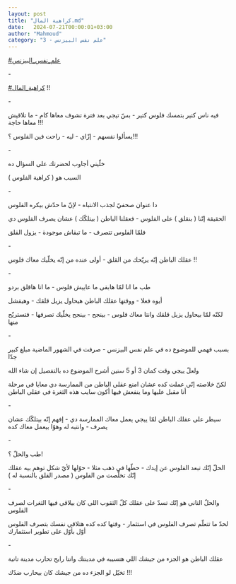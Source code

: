 ```yaml
---
layout: post
title: "كراهية المال.md"
date:   2024-07-21T00:00:01+03:00
author: "Mahmoud"
category: "3 - علم نفس البيزنس"
---
```

[<u>\#علم_نفس_البيزنس</u>](https://www.facebook.com/hashtag/%D8%B9%D9%84%D9%85_%D9%86%D9%81%D8%B3_%D8%A7%D9%84%D8%A8%D9%8A%D8%B2%D9%86%D8%B3?__eep__=6&__cft__%5b0%5d=AZWX4ITQCdMUE95vaUONkru4qwwP5gRb5S06ltSCM4OV-10L0Kic6Edv0KSRuZiCSUql2hUxyUeppCZ3rQbu7_qcHSQGXMr-hRvJCYdB9AiPitepXUk2hopwFB_XQlHahHOIsCttJgCMGEANz6FqqZYI99ptPsVBTHwaR3JiZyKJsQ&__tn__=*NK-R)

\-

[<u>\#كراهية_المال</u>](https://www.facebook.com/hashtag/%D9%83%D8%B1%D8%A7%D9%87%D9%8A%D8%A9_%D8%A7%D9%84%D9%85%D8%A7%D9%84?__eep__=6&__cft__%5b0%5d=AZWX4ITQCdMUE95vaUONkru4qwwP5gRb5S06ltSCM4OV-10L0Kic6Edv0KSRuZiCSUql2hUxyUeppCZ3rQbu7_qcHSQGXMr-hRvJCYdB9AiPitepXUk2hopwFB_XQlHahHOIsCttJgCMGEANz6FqqZYI99ptPsVBTHwaR3JiZyKJsQ&__tn__=*NK-R)
!!

\-

فيه ناس كتير بتمسك فلوس كتير - بسّ تيجي بعد فترة تشوف
معاها كام - ما تلاقيش معاها حاجة !!!

يسألوا نفسهم - إزّاي - ليه - راحت فين الفلوس ؟!!!

\-

خلّيني أجاوب لحضرتك على السؤال ده

السبب هو ( كراهية الفلوس )

\-

دا عنوان صحفيّ لجذب الانتباه - لإنّ ما حدّش بيكره
الفلوس

الحقيقة إنّنا ( بنقلق ) على الفلوس - فعقلنا الباطن (
بيتلكّك ) عشان يصرف الفلوس دي

فلمّا الفلوس تتصرف - ما تبقاش موجودة - يزول القلق

\-

عقلك الباطن إنّه يريّحك من القلق - أولى عنده من إنّه يخلّيك
معاك فلوس !!

\-

طب ما انا لمّا هابقى ما عاييش فلوس - ما انا هاقلق
بردو

أيوه فعلا - ووقتها عقلك الباطن هيحاول يزيل قلقك -
وهيفشل

لكنّه لمّا بيحاول يزيل قلقك وانتا معاك فلوس - بينجح -
بينجح يخلّيك تصرفها - فتستريّح منها

\-

بسبب فهمي للموضوع ده في علم نفس البيزنس - صرفت في الشهور
الماضية مبلغ كبير جدّا

ولعلّ ييجي وقت كمان 3 أو 5 سنين أشرح الموضوع ده بالتفصيل
إن شاء الله

لكنّ خلاصته إنّي عملت كده عشان امنع عقلي الباطن من
الممارسة دي معايا في مرحلة أنا مقبل عليها وما ينفعش فيها أكون سايب هذه
الثغرة في عقلي الباطن

\-

سيطر على عقلك الباطن لمّا ييجي يعمل معاك الممارسة دي -
إفهم إنّه بيتلكّك عشان يصرف - وانتبه له وهوّا بيعمل معاك كده

\-

طب والحلّ ؟!

الحلّ إنّك تبعد الفلوس عن إيدك - حطّها في ذهب مثلا - حوّلها
لأيّ شكل توهم بيه عقلك إنّك تخلّصت من الفلوس ( مصدر القلق بالنسبة له
)

\-

والحلّ التاني هو إنّك تسدّ على عقلك كلّ الثقوب اللي كان
بيلاقي فيها الثغرات لصرف الفلوس

لحدّ ما تتعلّم تصرف الفلوس في استثمار - وقتها كده كده
هتلاقي نفسك بتصرف الفلوس أوّل بأوّل على تطوير استثمارك

\-

عقلك الباطن هو الجزء من جيشك اللي هتسيبه في مدينتك وانتا
رايح تحارب مدينة تانية

تخيّل لو الجزء ده من جيشك كان بيحارب ضدّك !!!
